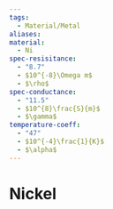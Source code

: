 ```yaml
---
tags:
  - Material/Metal
aliases: 
material:
  - Ni
spec-resisitance:
  - "8.7"
  - $10^{-8}\Omega m$
  - $\rho$
spec-conductance:
  - "11.5"
  - $10^{8}\frac{S}{m}$
  - $\gamma$
temperature-coeff:
  - "47"
  - $10^{-4}\frac{1}{K}$
  - $\alpha$
---
```


# Nickel

